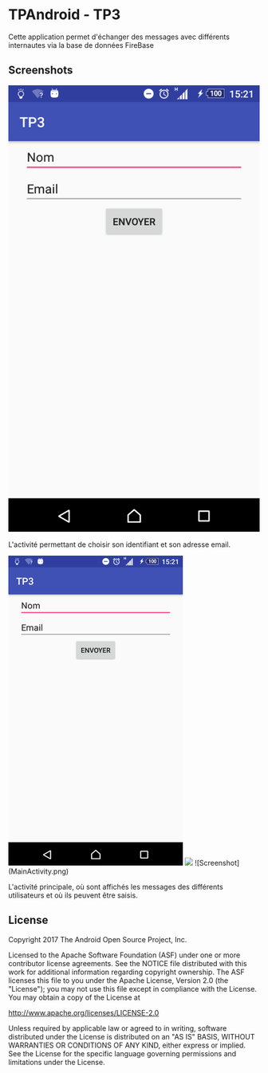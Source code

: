 # TPAndroid - TP3

Cette application permet d'échanger des messages avec différents internautes via la base de données FireBase

## Screenshots

![Screenshot](LoginActivity.png)

L'activité permettant de choisir son identifiant et son adresse email.



  <img src="LoginActivity.png" width="350"/>
  <img src="your_relative_path_here_number_2_large_name" width="350"/>
![Screenshot](MainActivity.png)

L'activité principale, où sont affichés les messages des différents utilisateurs et où ils peuvent être saisis.


## License

Copyright 2017 The Android Open Source Project, Inc.

Licensed to the Apache Software Foundation (ASF) under one or more contributor license agreements. See the NOTICE file distributed with this work for additional information regarding copyright ownership. The ASF licenses this file to you under the Apache License, Version 2.0 (the "License"); you may not use this file except in compliance with the License. You may obtain a copy of the License at

http://www.apache.org/licenses/LICENSE-2.0

Unless required by applicable law or agreed to in writing, software distributed under the License is distributed on an "AS IS" BASIS, WITHOUT WARRANTIES OR CONDITIONS OF ANY KIND, either express or implied. See the License for the specific language governing permissions and limitations under the License.

